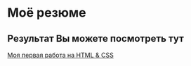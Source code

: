 # Моё резюме

## Результат Вы можете посмотреть тут


[Моя первая работа на HTML & CSS](https://agap41k.github.io/my-resume/)
